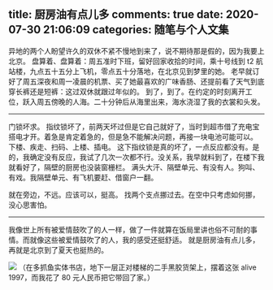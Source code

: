 title: 厨房油有点儿多
comments: true
date: 2020-07-30 21:06:09
categories: 随笔与个人文集
---
异地的两个人盼望许久的双休不紧不慢地到来了，说不期待那是假的，因为我要上北京。
盘算着、盘算着：周五准时下班，留好回家收拾的时间，乘十号线到 t2 航站楼，九点五十五分上飞机，零点五十分落地，在北京见到梦里的她。
老早就订好了周五深夜和周一凌晨的机票、买了她最喜欢的广味香肠、还提前看了天气到底穿长裤还是短裤：这过双休就跟过年似的。
到了，到了。在约定的时刻离开工位，跃入周五傍晚的人海。二十分钟后从海里出来，海水浇湿了我的衣裳和头发。

---

门锁坏求。
指纹锁坏了，前两天坏过但是它自己就好了，当时到超市借了充电宝搭电才开。着急是肯定着急的，但是急不能解决问题，再接一块电池可能可以。
下楼、疾走、扫码、上楼、插电。
这下指纹锁是真的坏了，一点反应都没有。是的，我确定没有反应，我试了几次一次都不行。没关系，我早就料到了，在楼下我就看好了，隔壁的厨房也没装窗栅栏。
满头大汗、隔壁单元、有没有人。狗叫、有戏。我隔壁单元、有飞机要赶、借窗户一翻。

就在旁边，不远。应该可以，挺高。
找两个支点挪过去。在空中只考虑如何挪，没心思害怕。

---

我像世上所有被爱情鼓吹了的人一样，做了一件就算在饭局里讲也俗不可耐的事情。而就像这些被爱情鼓吹了的人，我的感受还挺舒适。
就是厨房油有点儿多，再就是北京到了夏天也挺热的。

![](1.jpg)
（在多抓鱼实体书店，地下一层正对楼梯的二手黑胶货架上，摆着这张 alive 1997，而我花了 80 元人民币把它带回了家。）

